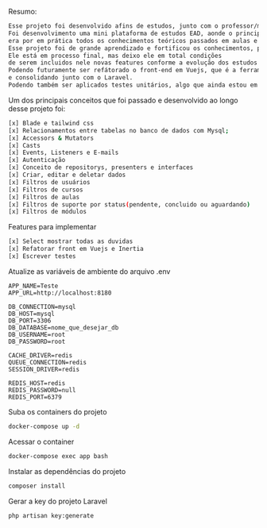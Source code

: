 Resumo:

```sh
Esse projeto foi desenvolvido afins de estudos, junto com o professor/mentor Carlos Ferreira CTO-Founder da especializaTi.
Foi desenvolvimento uma mini plataforma de estudos EAD, aonde o principal objetivo
era por em prática todos os conhecimentos teóricos passados em aulas e por em prática.
Esse projeto foi de grande aprendizado e fortificou os conhecimentos, principalmente em criações de Fks e relacionamentos de tabelas. 
Ele está em processo final, mas deixo ele em total condições 
de serem incluidos nele novas features conforme a evolução dos estudos e aprendizado diariamente. 
Podendo futuramente ser refátorado o front-end em Vuejs, que é a ferramenta na qual venho estudando
e consolidando junto com o Laravel. 
Podendo também ser aplicados testes unitários, algo que ainda estou em processo de evolução.
```

Um dos principais conceitos que foi passado e desenvolvido ao longo desse projeto foi:

```sh
[x] Blade e tailwind css
[x] Relacionamentos entre tabelas no banco de dados com Mysql;
[x] Accessors & Mutators
[x] Casts
[x] Events, Listeners e E-mails
[x] Autenticação
[x] Conceito de repositorys, presenters e interfaces
[x] Criar, editar e deletar dados
[x] Filtros de usuários
[x] Filtros de cursos
[x] Filtros de aulas
[x] Filtros de suporte por status(pendente, concluido ou aguardando)
[x] Filtros de módulos
```

Features para implementar
```sh
[x] Select mostrar todas as duvidas
[x] Refatorar front em Vuejs e Inertia
[x] Escrever testes
```

Atualize as variáveis de ambiente do arquivo .env
```dosini
APP_NAME=Teste
APP_URL=http://localhost:8180

DB_CONNECTION=mysql
DB_HOST=mysql
DB_PORT=3306
DB_DATABASE=nome_que_desejar_db
DB_USERNAME=root
DB_PASSWORD=root

CACHE_DRIVER=redis
QUEUE_CONNECTION=redis
SESSION_DRIVER=redis

REDIS_HOST=redis
REDIS_PASSWORD=null
REDIS_PORT=6379
```


Suba os containers do projeto
```sh
docker-compose up -d
```


Acessar o container
```sh
docker-compose exec app bash
```


Instalar as dependências do projeto
```sh
composer install
```


Gerar a key do projeto Laravel
```sh
php artisan key:generate
```
 
